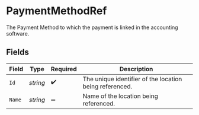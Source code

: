 # PaymentMethodRef

The Payment Method to which the payment is linked in the accounting software.


## Fields

| Field                                                   | Type                                                    | Required                                                | Description                                             |
| ------------------------------------------------------- | ------------------------------------------------------- | ------------------------------------------------------- | ------------------------------------------------------- |
| `Id`                                                    | *string*                                                | :heavy_check_mark:                                      | The unique identifier of the location being referenced. |
| `Name`                                                  | *string*                                                | :heavy_minus_sign:                                      | Name of the location being referenced.                  |